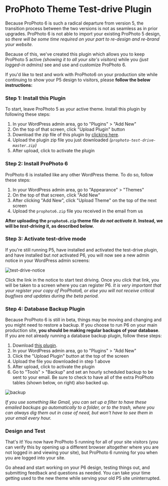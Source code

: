 # ProPhoto Theme Test-drive Plugin

Because ProPhoto 6 is such a radical departure from version 5, the transition process between the two versions is not as seamless as in prior upgrades. ProPhoto 6 is not able to import your existing ProPhoto 5 design, so *there will be some time required on your part to re-design and re-brand your website.*

Because of this, we've created this plugin which allows you to keep ProPhoto 5 active *(showing it to all your site's visitors)* while you *(just logged-in admins)* see and use and customize ProPhoto 6.

If you'd like to test and work with ProPhoto6 on your production site while continuing to show your P5 design to visitors, please **follow the below instructions:**

### Step 1: Install this Plugin

To start, leave ProPhoto 5 as your active theme.  Install this plugin by following these steps:

1. In your WordPress admin area, go to "Plugins" > "Add New"
2. On the top of that screen, click "Upload Plugin" button
3. Download the zip file of this plugin by [clicking here](https://github.com/netrivet/prophoto-test-drive/archive/master.zip).
4. Upload the plugin zip file you just downloaded *(`prophoto-test-drive-master.zip`)*
5. After upload, click to activate the plugin

### Step 2: Install ProPhoto 6

ProPhoto 6 is installed like any other WordPress theme.  To do so, follow these steps:

1. In your WordPress admin area, go to "Appearance" > "Themes"
2. On the top of that screen, click "Add New"
3. After clicking "Add New", click "Upload Theme" on the top of the next screen
4. Upload the `prophoto6.zip` file you received in the email from us

**After uploading the `prophoto6.zip` theme file *do not activate it*. Instead, we will be *test-driving* it, as described below.**

### Step 3: Activate test-drive mode

If you're still running P5, have installed and activated the test-drive plugin, and have installed but *not* activated P6, you will now see a new admin notice in your WordPress admin screens:

![test-drive-notice](https://cloud.githubusercontent.com/assets/7050938/12378122/b4315bea-bd02-11e5-8eb2-0f531923a9de.png)

Click the link in the notice to start test driving. Once you click that link, you will be taken to a screen where you can register P6.  *It is very important that your register your copy of ProPhoto6, or else you will not receive critical bugfixes and updates during the beta period.*

### Step 4: Database Backup Plugin

Because ProPhoto 6 is still in beta, things may be moving and changing and you might need to restore a backup. If you choose to run P6 on your main production site, **you should be making regular backups of your database**.  If you are not already running a database backup plugin, follow these steps:

1. Download [this plugin](https://github.com/matzko/wp-db-backup/archive/master.zip).
2. In your WordPress admin area, go to "Plugins" > "Add New"
3. Click the "Upload Plugin" button at the top of the screen
4. Upload the file you downloaded in step 1 above
5. After upload, click to activate the plugin
6. Go to "Tools" > "Backup" and set an hourly scheduled backup to be sent to your email. Be sure to check to have all of the extra ProPhoto tables (shown below, on right) also backed up.

![backup](https://cloud.githubusercontent.com/assets/7050938/12275677/5dde8fc2-b93f-11e5-9e9c-2a781fe58b0b.png)

*If you use something like Gmail, you can set up a filter to have these emailed backups go automatically to a folder, or to the trash, where you can always dig them out in case of need, but won't have to see them in your email every hour.*

### Design and Test

That's it!  You now have ProPhoto 5 running for all of your site visitors (you can verify this by opening up a different browser altogether where you are not logged in and viewing your site), but ProPhoto 6 running for you when you are logged into your site.

Go ahead and start working on your P6 design, testing things out, and submitting feedback and questions as needed.  You can take your time getting used to the new theme while serving your old P5 site uninterrupted.
